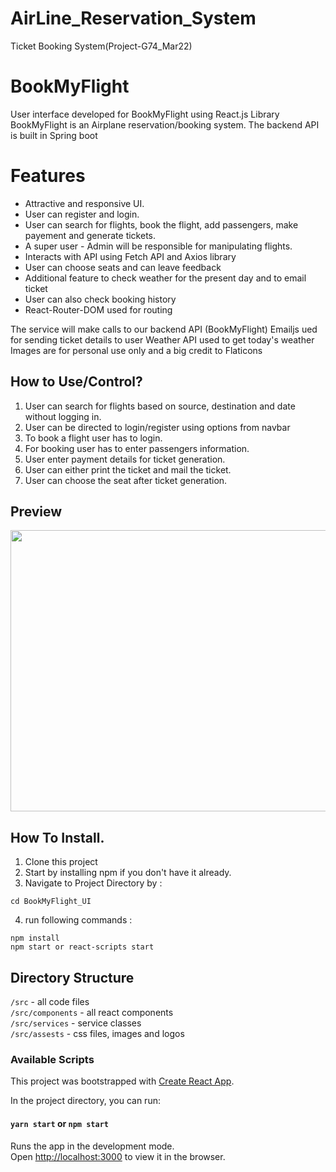 # AirLine_Reservation_System
Ticket Booking System(Project-G74_Mar22)


# BookMyFlight
User interface developed for BookMyFlight using React.js Library
BookMyFlight is an Airplane reservation/booking system.
The backend API is built in Spring boot

# Features
- Attractive and responsive UI.
- User can register and login.
- User can search for flights, book the flight, add passengers, make payement and generate tickets.
- A super user - Admin will be responsible for manipulating flights.
- Interacts with API using Fetch API and Axios library
- User can choose seats and can leave feedback
- Additional feature to check weather for the present day and to email ticket
- User can also check booking history
- React-Router-DOM used for routing

The service will make calls to our backend API (BookMyFlight)
Emailjs ued for sending ticket details to user
Weather API used to get today's weather
Images are for personal use only and a big credit to Flaticons

## How to Use/Control?

1. User can search for flights based on source, destination and date without logging in.
2. User can be directed to login/register using options from navbar
3. To book a flight user has to login.
4. For booking user has to enter passengers information.
5. User enter payment details for ticket generation.
6. User can either print the ticket and mail the ticket.
7. User can choose the seat after ticket generation.

## Preview
<img src="src/assets/images/home.jpg" width="700px" height="450px"></img>

## How To Install.

1. Clone this project
2. Start by installing npm if you don't have it already.
3. Navigate to Project Directory by :
```
cd BookMyFlight_UI
```
4. run following commands :
```
npm install 
npm start or react-scripts start
```

## Directory Structure

`/src` - all code files <br>
`/src/components` - all react components <br>
`/src/services` - service classes <br>
`/src/assests` - css files, images and logos <br>



### Available Scripts

This project was bootstrapped with [Create React App](https://github.com/facebook/create-react-app).

In the project directory, you can run:

#### `yarn start` or `npm start`

Runs the app in the development mode.<br />
Open [http://localhost:3000](http://localhost:3000) to view it in the browser.
